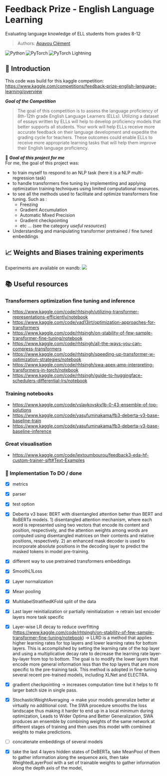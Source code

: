 # Feedback Prize - English Language Learning

Evaluating language knowledge of ELL students from grades 8-12

> Authors: [Apavou Clément](https://github.com/clementapa)

![Python](https://img.shields.io/badge/Python-green.svg?style=plastic)
![PyTorch](https://img.shields.io/badge/PyTorch-orange.svg?style=plastic)
![PyTorch Lightning](https://img.shields.io/badge/PyTorch-Lightning-blueviolet.svg?style=plastic)

## :mag_right: Introduction
This code was build for this kaggle competition: https://www.kaggle.com/competitions/feedback-prize-english-language-learning/overview

***Goal of the Competition***
> The goal of this competition is to assess the language proficiency of 8th-12th grade English Language Learners (ELLs). Utilizing a dataset of essays written by ELLs will help to develop proficiency models that better supports all students.
> Your work will help ELLs receive more accurate feedback on their language development and expedite the grading cycle for teachers. These outcomes could enable ELLs to receive more appropriate learning tasks that will help them improve their English language proficiency.

:dart: ***Goal of this project for me*** \
For me, the goal of this project was: 
- to train myself to respond to an NLP task (here it is a NLP multi-regression task) 
- to handle transformers fine tuning by implementing and applying optimization training techniques using limited computational resources. 
- to see all the methods used to facilitate and optimize transformers fine tuning. Such as :
  - Freezing
  - Gradient Accumulation
  - Automatic Mixed Precision
  - Gradient checkpointing
  - etc ... (see the category *useful resources*)
- Understanding and manipulating transformer pretrained / fine tuned embeddings 

## :chart_with_upwards_trend: Weights and Biases training experiments

Experiments are available on wandb: [![](https://github.com/wandb/assets/blob/main/wandb-github-badge-gradient.svg)](https://wandb.ai/clementapa/ELL?workspace=user-clementapa)

## :books: Useful resources 
### Transformers optimization fine tuning and inference
- https://www.kaggle.com/code/rhtsingh/utilizing-transformer-representations-efficiently/notebook
- https://www.kaggle.com/code/vad13irt/optimization-approaches-for-transformers
- https://www.kaggle.com/code/rhtsingh/on-stability-of-few-sample-transformer-fine-tuning/notebook
- https://www.kaggle.com/code/rhtsingh/all-the-ways-you-can-compress-transformers
- https://www.kaggle.com/code/rhtsingh/speeding-up-transformer-w-optimization-strategies/notebook
- https://www.kaggle.com/code/rhtsingh/swa-apex-amp-interpreting-transformers-in-torch/notebook
- https://www.kaggle.com/code/rhtsingh/guide-to-huggingface-schedulers-differential-lrs/notebook

### Training notebooks
- https://www.kaggle.com/code/vslaykovsky/lb-0-43-ensemble-of-top-solutions
- https://www.kaggle.com/code/yasufuminakama/fb3-deberta-v3-base-baseline-train
- https://www.kaggle.com/code/yasufuminakama/fb3-deberta-v3-base-baseline-inference

### Great visualisation
- https://www.kaggle.com/code/lextoumbourou/feedback3-eda-hf-custom-trainer-sift#Text-Examples

### :tada: Implementation To DO / done
- [x] metrics
- [x] parser
- [x] test option

- [x] Deberta v3 base: BERT with disentangled attention better than BERT and RoBERTa models. 1) disentangled attention mechanism, where each word is represented using two vectors that encode its content and position, respectively, and the attention weights among words are computed using disentangled matrices on their contents and relative positions, respectively. 2) an enhanced mask decoder is used to incorporate absolute positions in the decoding layer to predict the masked tokens in model pre-training.

- [x] different way to use pretrained transformers embeddings
- [x] SmoothL1Loss
- [x] Layer normalization
- [x] Mean pooling 
- [x] MultilabelStratifiedKFold split of the data
- [x] Last layer reinitialization or partially reinitialzation -> retrain last encoder layers more task specific
- [x] Layer-wise LR decay to reduce overfitting (https://www.kaggle.com/code/rhtsingh/on-stability-of-few-sample-transformer-fine-tuning/notebook) -> LLRD is a method that applies higher learning rates for top layers and lower learning rates for bottom layers. This is accomplished by setting the learning rate of the top layer and using a multiplicative decay rate to decrease the learning rate layer-by-layer from top to bottom. The goal is to modify the lower layers that encode more general information less than the top layers that are more specific to the pre-training task. This method is adopted in fine-tuning several recent pre-trained models, including XLNet and ELECTRA.
- [x] gradient checkpointing -> increases computation time but it helps to fit larger batch size in single pass.
- [x] StochasticWeightAveraging -> make your models generalize better at virtually no additional cost. The SWA procedure smooths the loss landscape thus making it harder to end up in a local minimum during optimization, Leads to Wider Optima and Better Generalization, SWA produces an ensemble by combining weights of the same network at different stages of training and then uses this model with combined weights to make predictions.
- [ ] concatenate embeddings of several models
- [X] take the last 4 layers hidden states of DeBERTa, take MeanPool of them to gather information along the sequence axis, then take WeightedLayerPool with a set of trainable weights to gather information along the depth axis of the model,
